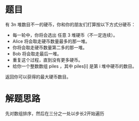 # 题目
有 3n 堆数目不一的硬币，你和你的朋友们打算按以下方式分硬币：  

- 每一轮中，你将会选出 任意 3 堆硬币（不一定连续）。
- Alice 将会取走硬币数量最多的那一堆。
- 你将会取走硬币数量第二多的那一堆。
- Bob 将会取走最后一堆。
- 重复这个过程，直到没有更多硬币。
- 给你一个整数数组 piles ，其中 piles[i] 是第 i 堆中硬币的数目。

返回你可以获得的最大硬币数目。

# 解题思路
先对数组排序，然后在三分之一处以步长2开始遍历